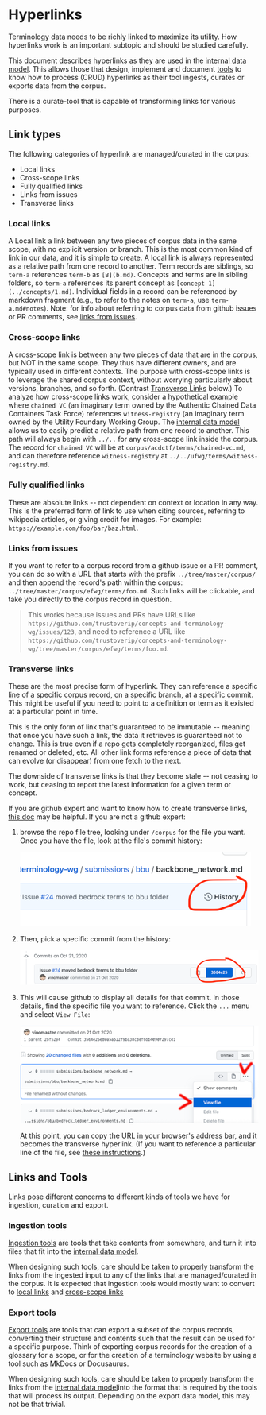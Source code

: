 # Hyperlinks

Terminology data needs to be richly linked to maximize its utility. How hyperlinks work is an important subtopic and should be studied carefully.

This document describes hyperlinks as they are used in the [internal data model](internal-data-model.md). This allows those that design, implement and document [tools](../doc/tt-spec.md) to know how to process (CRUD) hyperlinks as their tool ingests, curates or exports data from the corpus.

There is a curate-tool that is capable of transforming links for various purposes.

## Link types

The following categories of hyperlink are managed/curated in the corpus:
* Local links
* Cross-scope links
* Fully qualified links
* Links from issues
* Transverse links

### Local links

A Local link a link between any two pieces of corpus data in the same scope, with no explicit version or branch. This is the most common kind of link in our data, and it is simple to create. A local link is always represented as a relative path from one record to another. Term records are siblings, so `term-a` references `term-b` as `[B](b.md)`. Concepts and terms are in sibling folders, so `term-a` references its parent concept as `[concept 1](../concepts/1.md)`. Individual fields in a record can be referenced by markdown fragment (e.g., to refer to the notes on `term-a`, use `term-a.md#notes`). Note: for info about referring to corpus data from github issues or PR comments, see [links from issues](#links-from-issues).

### Cross-scope links

A cross-scope link is between any two pieces of data that are in the corpus, but NOT in the same scope. They thus have different owners, and are typically used in different contexts. The purpose with cross-scope links is to leverage the shared corpus context, without worrying particularly about versions, branches, and so forth. (Contrast [Transverse Links](#transverse-links) below.) To analyze how cross-scope links work, consider a hypothetical example where `chained VC` (an imaginary term owned by the Authentic Chained Data Containers Task Force) references `witness-registry` (an imaginary term owned by the Utility Foundary Working Group. The [internal data model](internal-data-model.md) allows us to easily predict a relative path from one record to another. This path will always begin with `../..` for any cross-scope link inside the corpus. The record for `chained VC` will be at `corpus/acdctf/terms/chained-vc.md`, and can therefore reference `witness-registry` at `../../ufwg/terms/witness-registry.md`.

### Fully qualified links

These are absolute links -- not dependent on context or location in any way. This is the preferred form of link to use when citing sources, referring to wikipedia articles, or giving credit for images. For example: `https://example.com/foo/bar/baz.html`.

### Links from issues

If you want to refer to a corpus record from a github issue or a PR comment, you can do so with a URL that starts with the prefix `../tree/master/corpus/` and then append the record's path within the corpus: `../tree/master/corpus/efwg/terms/foo.md`. Such links will be clickable, and take you directly to the corpus record in question.

>This works because issues and PRs have URLs like `https://github.com/trustoverip/concepts-and-terminology-wg/issues/123`, and need to reference a URL like `https://github.com/trustoverip/concepts-and-terminology-wg/tree/master/corpus/efwg/terms/foo.md`.

### Transverse links

These are the most precise form of hyperlink. They can reference a specific line of a specific corpus record, on a specific branch, at a specific commit. This might be useful if you need to point to a definition or term as it existed at a particular point in time.

This is the only form of link that's guaranteed to be immutable -- meaning that once you have such a link, the data it retrieves is guaranteed not to change. This is true even if a repo gets completely reorganized, files get renamed or deleted, etc. All other link forms reference a piece of data that can evolve (or disappear) from one fetch to the next.

The downside of transverse links is that they become stale -- not ceasing to work, but ceasing to report the latest information for a given term or concept.

If you are github expert and want to know how to create transverse links, [this doc](https://docs.github.com/en/github/managing-files-in-a-repository/getting-permanent-links-to-files) may be helpful. If you are not a github expert:

1. browse the repo file tree, looking under `/corpus` for the file you want. Once you have the file, look at the file's commit history:

    ![find history](browse-file-history.png)

2. Then, pick a specific commit from the history:

    ![pick commit](pick-commit.png)

3. This will cause github to display all details for that commit. In those details, find the specific file you want to reference. Click the `...` menu and select `View File`:

    ![view file](view-file.png)

    At this point, you can copy the URL in your browser's address bar, and it becomes the transverse hyperlink. (If you want to reference a particular line of the file, see [these instructions](https://stackoverflow.com/a/31282559).)

## Links and Tools

Links pose different concerns to different kinds of tools we have for ingestion, curation and export.

### Ingestion tools

[Ingestion tools](../docs/tt-spec.md#ingestion-and-ingestion-tools) are tools that take contents from somewhere, and turn it into files that fit into the [internal data model](internal-data-model.md). 

When designing such tools, care should be taken to properly transform the links from the ingested input to any of the links that are managed/curated in the corpus. It is expected that ingestion tools would mostly want to convert to [local links](#local-links) and [cross-scope links](#cross-scope-links)

### Export tools

[Export tools](../docs/tt-spec.md#export-and-export-tools) are tools that can export a subset of the corpus records, converting their structure and contents such that the result can be used for a specific purpose. Think of exporting corpus records for the creation of a glossary for a scope, or for the creation of a terminology website by using a tool such as MkDocs or Docusaurus.

When designing such tools, care should be taken to properly transform the links from the [internal data model](internal-data-model.md)into the format that is required by the tools that will process its output. Depending on the export data model, this may not be that trivial.
